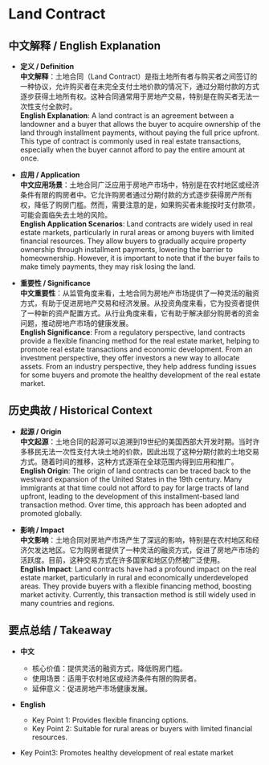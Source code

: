 # Land Contract

## 中文解释 / English Explanation

* **定义 / Definition**  
  **中文解释**：土地合同（Land Contract）是指土地所有者与购买者之间签订的一种协议，允许购买者在未完全支付土地价款的情况下，通过分期付款的方式逐步获得土地所有权。这种合同通常用于房地产交易，特别是在购买者无法一次性支付全款时。  
  **English Explanation**: A land contract is an agreement between a landowner and a buyer that allows the buyer to acquire ownership of the land through installment payments, without paying the full price upfront. This type of contract is commonly used in real estate transactions, especially when the buyer cannot afford to pay the entire amount at once.

* **应用 / Application**  
  **中文应用场景**：土地合同广泛应用于房地产市场中，特别是在农村地区或经济条件有限的购房者中。它允许购房者通过分期付款的方式逐步获得房产所有权，降低了购房门槛。然而，需要注意的是，如果购买者未能按时支付款项，可能会面临失去土地的风险。  
  **English Application Scenarios**: Land contracts are widely used in real estate markets, particularly in rural areas or among buyers with limited financial resources. They allow buyers to gradually acquire property ownership through installment payments, lowering the barrier to homeownership. However, it is important to note that if the buyer fails to make timely payments, they may risk losing the land.

* **重要性 / Significance**  
  **中文重要性**：从监管角度来看，土地合同为房地产市场提供了一种灵活的融资方式，有助于促进房地产交易和经济发展。从投资角度来看，它为投资者提供了一种新的资产配置方式。从行业角度来看，它有助于解决部分购房者的资金问题，推动房地产市场的健康发展。  
  **English Significance**: From a regulatory perspective, land contracts provide a flexible financing method for the real estate market, helping to promote real estate transactions and economic development. From an investment perspective, they offer investors a new way to allocate assets. From an industry perspective, they help address funding issues for some buyers and promote the healthy development of the real estate market.

## 历史典故 / Historical Context

* **起源 / Origin**  
  **中文起源**：土地合同的起源可以追溯到19世纪的美国西部大开发时期。当时许多移民无法一次性支付大块土地的价款，因此出现了这种分期付款的土地交易方式。随着时间的推移，这种方式逐渐在全球范围内得到应用和推广。  
  **English Origin**: The origin of land contracts can be traced back to the westward expansion of the United States in the 19th century. Many immigrants at that time could not afford to pay for large tracts of land upfront, leading to the development of this installment-based land transaction method. Over time, this approach has been adopted and promoted globally.

* **影响 / Impact**  
  **中文影响**：土地合同对房地产市场产生了深远的影响，特别是在农村地区和经济欠发达地区。它为购房者提供了一种灵活的融资方式，促进了房地产市场的活跃度。目前，这种交易方式在许多国家和地区仍然被广泛使用。  
  **English Impact**: Land contracts have had a profound impact on the real estate market, particularly in rural and economically underdeveloped areas. They provide buyers with a flexible financing method, boosting market activity. Currently, this transaction method is still widely used in many countries and regions.

## 要点总结 / Takeaway

* **中文**  
  - 核心价值：提供灵活的融资方式，降低购房门槛。
  - 使用场景：适用于农村地区或经济条件有限的购房者。
  - 延伸意义：促进房地产市场健康发展。

* **English**  
  - Key Point 1: Provides flexible financing options.
  - Key Point 2: Suitable for rural areas or buyers with limited financial resources.
- Key Point3: Promotes healthy development of real estate market